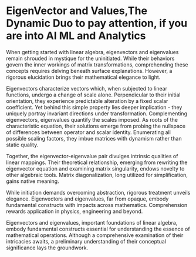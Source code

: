 # EigenVector and Values,The Dynamic Duo to pay attention, if you are into AI ML and Analytics

When getting started with linear algebra, eigenvectors and eigenvalues remain shrouded in mystique for the uninitiated. While their behaviors govern the inner workings of matrix transformations, comprehending these concepts requires delving beneath surface explanations. However, a rigorous elucidation brings their mathematical elegance to light. 

Eigenvectors characterize vectors which, when subjected to linear functions, undergo a change of scale alone. Perpendicular to their initial orientation, they experience predictable alteration by a fixed scalar coefficient.  Yet behind this simple property lies deeper implication - they uniquely portray invariant directions under transformation. Complementing eigenvectors, eigenvalues quantify the scales imposed. As roots of the characteristic equation, their solutions emerge from probing the nullspace of differences between operator and scalar identity. Enumerating all possible scaling factors, they imbue matrices with dynamism rather than static quality.

Together, the eigenvector-eigenvalue pair divulges intrinsic qualities of linear mappings. Their theoretical relationship, emerging from rewriting the eigenvector equation and examining matrix singularity, endows novelty to other algebraic tools. Matrix diagonalization, long utilized for simplification, gains native meaning.

While initiation demands overcoming abstraction, rigorous treatment unveils elegance. Eigenvectors and eigenvalues, far from opaque, embody fundamental constructs with impacts across mathematics. Comprehension rewards application in physics, engineering and beyond.

Eigenvectors and eigenvalues, important foundations of linear algebra, embody fundamental constructs essential for understanding the essence of mathematical operations. Although a comprehensive examination of their intricacies awaits, a preliminary understanding of their conceptual significance lays the groundwork.


